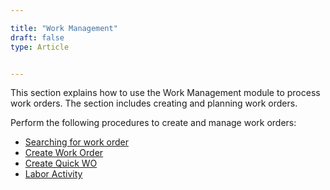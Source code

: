 ```yaml
---  

title: "Work Management"  
draft: false 
type: Article


---
```


This section explains how to use the Work Management module to process work
orders. The section includes creating and planning work orders.

Perform the following procedures to create and manage work orders:

  * [Searching for work order](Work-Order-Search.md)
  * [Create Work Order](Create-Work-Order.md)
  * [Create Quick WO](Create-Quick-WO.md)
  * [Labor Activity](Labor-Activity-Search.md) 

